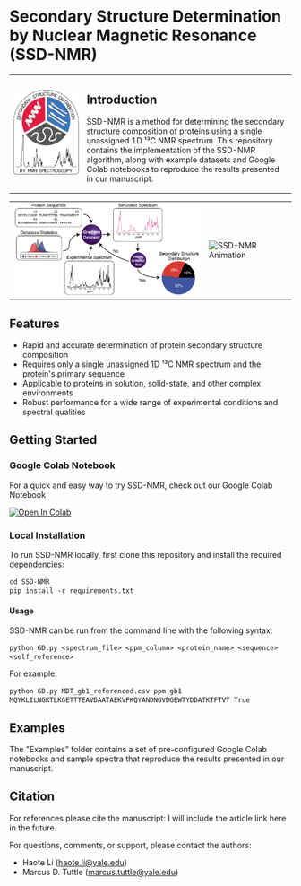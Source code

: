 # Secondary Structure Determination by Nuclear Magnetic Resonance (SSD-NMR)



<table>
  <tr>
    <td><img src="logo_v4.png" alt="SSD-NMR Logo" width="1000"></td>
    <td>
      <h2>Introduction</h2>
      <p>
        SSD-NMR is a method for determining the secondary structure composition of proteins using a single unassigned 1D ¹³C NMR spectrum. This repository contains the implementation of the SSD-NMR algorithm, along with example datasets and Google Colab notebooks to reproduce the results presented in our manuscript.
      </p>
    </td>
  </tr>
</table>

<table>
  <tr>
    <td><img src="G_abstract.png" alt="SSD-NMR Abstract" width="400"></td>
    <td><img src="ubq_.gif" alt="SSD-NMR Animation" width="387"></td>
  </tr>
</table>

## Features

- Rapid and accurate determination of protein secondary structure composition
- Requires only a single unassigned 1D ¹³C NMR spectrum and the protein's primary sequence
- Applicable to proteins in solution, solid-state, and other complex environments
- Robust performance for a wide range of experimental conditions and spectral qualities


## Getting Started
### Google Colab Notebook
For a quick and easy way to try SSD-NMR, check out our Google Colab Notebook

[![Open In Colab](https://colab.research.google.com/assets/colab-badge.svg)](https://colab.research.google.com/drive/10t5P9UlA97Uxn-zm2xd19-a8anljQKwO?usp=sharing)


### Local Installation
To run SSD-NMR locally, first clone this repository and install the required dependencies:
```
cd SSD-NMR
pip install -r requirements.txt
```
#### Usage
SSD-NMR can be run from the command line with the following syntax:
```
python GD.py <spectrum_file> <ppm_column> <protein_name> <sequence> <self_reference>
```
For example:
```
python GD.py MDT_gb1_referenced.csv ppm gb1 MQYKLILNGKTLKGETTTEAVDAATAEKVFKQYANDNGVDGEWTYDDATKTFTVT True
```


## Examples
The "Examples" folder contains a set of pre-configured Google Colab notebooks and sample spectra that reproduce the results presented in our manuscript.

## Citation
For references please cite the manuscript: I will include the article link here in the future.


For questions, comments, or support, please contact the authors:

- Haote Li (haote.li@yale.edu)
- Marcus D. Tuttle (marcus.tuttle@yale.edu)
